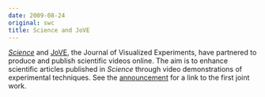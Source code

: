 ```yaml
---
date: 2009-08-24
original: swc
title: Science and JoVE
---
```

<p><a href="http://www.sciencemag.org/"><em>Science</em></a> and <a href="http://www.jove.com/">JoVE</a>, the Journal of Visualized Experiments, have partnered to produce and publish scientific videos online. The aim is to enhance scientific articles published in <em>Science</em> through video demonstrations of experimental techniques. See the <a href="http://www.eurekalert.org/pub_releases/2009-08/aaft-sma081309.php">announcement</a> for a link to the first joint work.</p>

